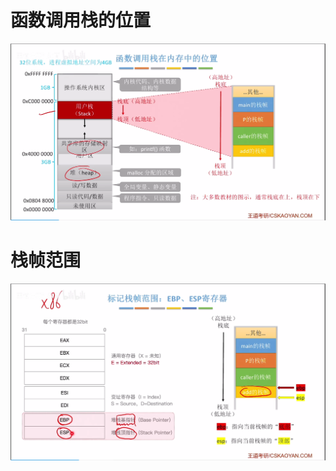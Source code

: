 

# 函数调用栈的位置
![输入图片说明](/imgs/2025-08-14/Hy4XBL3nVANU3L6F.png)
# 栈帧范围
![输入图片说明](/imgs/2025-08-14/vRROS895s1yDNY6J.png)
<!--stackedit_data:
eyJoaXN0b3J5IjpbOTAwMTg4MTI4XX0=
-->